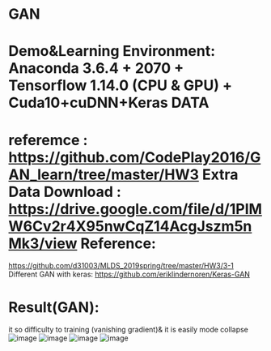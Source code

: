 # GAN
Demo&amp;Learning
Environment: Anaconda 3.6.4 + 2070 + Tensorflow 1.14.0 (CPU & GPU) + Cuda10+cuDNN+Keras
DATA
===========================================================================================
referemce : https://github.com/CodePlay2016/GAN_learn/tree/master/HW3
Extra Data Download :
https://drive.google.com/file/d/1PIMW6Cv2r4X95nwCqZ14AcgJszm5nMk3/view
Reference:
============================================================================================

https://github.com/d31003/MLDS_2019spring/tree/master/HW3/3-1
Different GAN with keras: https://github.com/eriklindernoren/Keras-GAN


Result(GAN):
============================================================================================
it so difficulty to training (vanishing gradient)& it is easily  mode collapse
![image](https://user-images.githubusercontent.com/20764935/62004405-4a664c00-b157-11e9-836a-b1becd6026c2.png)
![image](https://user-images.githubusercontent.com/20764935/62004412-61a53980-b157-11e9-92f7-0f941fda4be2.png)
![image](https://user-images.githubusercontent.com/20764935/62004413-64a02a00-b157-11e9-8196-384791d8d9de.png)
![image](https://user-images.githubusercontent.com/20764935/62004415-67028400-b157-11e9-89bc-94eec9d0b479.png)
